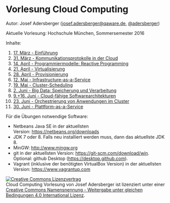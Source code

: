 ﻿Vorlesung Cloud Computing
==============================================================================
Autor: Josef Adersberger (josef.adersberger@qaware.de, [@adersberger](https://twitter.com/adersberger))

Aktuelle Vorlesung: Hochschule München, Sommersemester 2016

Inhalte:

1. [17. März - Einführung](00-einfuehrung)
2. [31. März - Kommunikationsprotokolle in der Cloud](01-kommunikation)
3. [14. April - Programmiermodelle: Reactive Programming](02-programmiermodelle)
4. [21. April - Virtualisierung](03-virtualisierung)
5. [28. April - Provisionierung](04-provisionierung)
6. [12. Mai - Infrastructure-as-a-Service](05-iaas)
7. [19. Mai - Cluster-Scheduling](06-cluster-scheduling)
8. [2. Juni - Big Data: Speicherung und Verarbeitung](09-big-data)
9. [9.+16. Juni - Cloud-fähige Softwarearchitekturen](08-cloud-architektur)
10. [23. Juni - Orchestrierung von Anwendungen im Cluster](07-orchestrierung)
11. [30. Juni - Plattform-as-a-Service](10-paas)

Für die Übungen notwendige Software:

* Netbeans Java SE in der aktuellsten Version: https://netbeans.org/downloads
* JDK 7 oder 8. Falls neu installiert werden muss, dann das aktuellste JDK 8.
* MinGW: http://www.mingw.org
* git in der aktuellsten Version: https://git-scm.com/download/win. Optional: github Desktop (https://desktop.github.com). 
* Vagrant (inklusive der benötigten VirtualBox Version) in der aktuellsten Version: https://www.vagrantup.com


<a rel="license" href="http://creativecommons.org/licenses/by-sa/4.0/"><img alt="Creative Commons Lizenzvertrag" style="border-width:0" src="https://i.creativecommons.org/l/by-sa/4.0/88x31.png" /></a><br /><span xmlns:dct="http://purl.org/dc/terms/" href="http://purl.org/dc/dcmitype/Text" property="dct:title" rel="dct:type">Cloud Computing Vorlesung</span> von <span xmlns:cc="http://creativecommons.org/ns#" property="cc:attributionName">Josef Adersberger</span> ist lizenziert unter einer <a rel="license" href="http://creativecommons.org/licenses/by-sa/4.0/">Creative Commons Namensnennung - Weitergabe unter gleichen Bedingungen 4.0 International Lizenz</a>.
